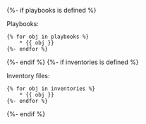{%- if playbooks is defined %}

Playbooks:

```
{% for obj in playbooks %}
    * {{ obj }}
{%- endfor %}
```
{%- endif %}
{%- if inventories is defined %}

Inventory files:

```
{% for obj in inventories %}
    * {{ obj }}
{%- endfor %}
```
{%- endif %}

